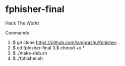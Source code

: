 # fphisher-final
Hack The World

Commands
1. $ git clone https://github.com/iamprashu/fphisher...
2. $ cd fphisher-final
3.$  chmod +x *
4. $ ./make-deb.sh
5. $ ./fphisher.sh
